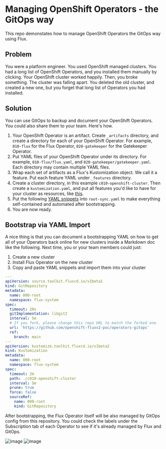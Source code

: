# Managing OpenShift Operators - the GitOps way

This repo demonstates how to manage OpenShift Operators the GitOps way using Flux.

## Problem

You were a platform engineer. You used OpenShift managed clusters. You had a long list of OpenShift Operators, and you installed them manually by clicking. Your OpenShift cluster worked happily. Then, you broke something. The cluster was falling apart. You deleted the old cluster, and created a new one, but you forget that long list of Operators you had installed.

## Solution

You can use GitOps to backup and document your OpenShift Operators. You could also share them to your team. Here's how.

  1. Your OpenShift Operator is an artifact. Create `_artifacts` directory, and create a directory for each of your OpenShift Operator. For example, `010-flux` for the Flux Operator, `020-gatekeeper` for the Gatekeeper Operator.
  2. Put YAML files of your OpenShift Operator under its directory. For example, `010-flux/flux.yaml`, and `020-gatekeeper/gatekeeper.yaml`. Each directory may contain multiple YAML files.
  3. Wrap each set of artifacts as a Flux's Kustomization object. We call it a feature. Put each feature YAML under `_features` directory.
  4. Create a cluster directory, in this example `c010-openshift-cluster`. Then create a `kustomization.yaml`, and put all features you'd like to have for your cluster as resources, like [this]().
  5. Put the following [YAML snippets]() into `root-sync.yaml` to make everything self-contained and automated after bootstrapping.
  6. You are now ready.

## Bootstrap via YAML Import

A nice thing is that you can document a bootstrapping YAML on how to get all of your Operators back online for new clusters inside a Markdown doc like the following. Next time, you or your team members could just:

  1. Create a new cluster
  2. Install Flux Operator on the new cluster
  3. Copy and paste YAML snippets and import them into your cluster
  
```yaml
---
apiVersion: source.toolkit.fluxcd.io/v1beta1
kind: GitRepository
metadata:
  name: 000-root
  namespace: flux-system
spec:
  timeout: 20s
  gitImplementation: libgit2
  interval: 5m
  # If you fork, please change this repo URL to match the forked one.
  url: 'https://github.com/openshift-fluxv2-poc/operators-gitops'
  ref:
    branch: main
---
apiVersion: kustomize.toolkit.fluxcd.io/v1beta2
kind: Kustomization
metadata:
  name: 000-root
  namespace: flux-system
spec:
  timeout: 2m
  path: ./c010-openshift-cluster
  interval: 5m
  prune: true
  force: false
  sourceRef:
    name: 000-root
    kind: GitRepository
```

After bootstrapping, the Flux Operator itself will be also managed by GitOps config from this repository. You could check the labels under the Subscription tab of each Operator to see if it's already managed by Flux and GitOps.

![image](https://user-images.githubusercontent.com/10666/138084572-56e3a46c-fc7d-4d78-8361-8ea2411d3275.png)
![image](https://user-images.githubusercontent.com/10666/138084621-ed766b7a-b885-4ced-9095-0a3c06f122e9.png)

